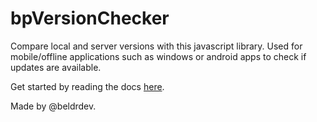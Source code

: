 # bpVersionChecker
 Compare local and server versions with this javascript library. Used for mobile/offline applications such as windows or android apps to check if updates are available.

Get started by reading the docs [here](https://github.com/BeldrDev/bpVersionChecker/wiki/Getting-Started).


Made by @beldrdev.
